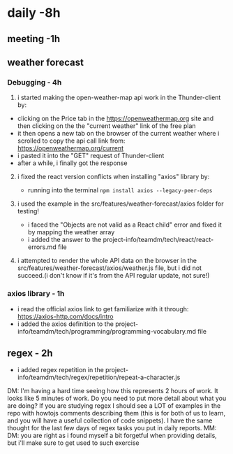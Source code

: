 # daily -8h

## meeting -1h

## weather forecast

### Debugging - 4h
1. i started making the open-weather-map api work in the Thunder-client by:
  * clicking on the Price tab in the https://openweathermap.org site and then clicking on the the "current weather" link of the free plan
  * it then opens a new tab on the browser of the current weather where i scrolled to copy the api call link from: https://openweathermap.org/current
  * i pasted it into the "GET" request of Thunder-client
  * after a while, i finally got the response

2. i fixed the react version conflicts when installing "axios" library by:
   *  running into the terminal `npm install axios --legacy-peer-deps` 
3. i used the example in the src/features/weather-forecast/axios folder for testing!
   * i faced the "Objects are not valid as a React child" error and fixed it by mapping the weather array
   * i added the answer to the project-info/teamdm/tech/react/react-errors.md file

4. i attempted to render the whole API data on the browser in the src/features/weather-forecast/axios/weather.js file, but i did not succeed.(i don't know if it's from the API regular update, not sure!)

### axios library - 1h
* i read the official axios link to get familiarize with it through: https://axios-http.com/docs/intro
* i added the axios definition to the project-info/teamdm/tech/programming/programming-vocabulary.md file
  
## regex - 2h
* i added regex repetition in the project-info/teamdm/tech/regex/repetition/repeat-a-character.js

DM: I'm having a hard time seeing how this represents 2 hours of work. It looks like 5 minutes of work. Do you need to put more detail about what you are doing? If you are studying regex I should see a LOT of examples in the repo with howtojs comments describing them (this is for both of us to learn, and you will have a useful collection of code snippets). I have the same thought for the last few days of regex tasks you put in daily reports.
MM: DM: you are right as i found myself a bit forgetful when providing details, but i'll make sure to get used to such exercise
